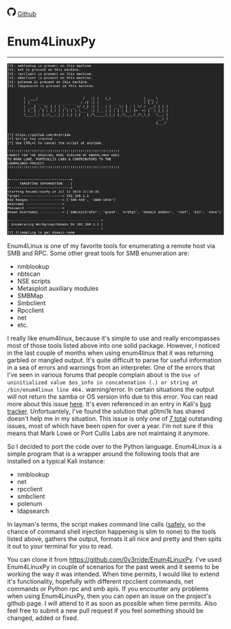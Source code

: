 ![Github](Post%20Images/github.png) [Github](https://github.com/0v3rride)

# Enum4LinuxPy
_____________________________________________________________________

![e4lpy](Post%20Images/e4lpy-imgs/e4lpy.PNG)

Enum4Linux is one of my favorite tools for enumerating a remote host via SMB and RPC. Some other great tools for SMB enumeration are:

* nmblookup
* nbtscan
* NSE scripts
* Metasploit auxiliary modules
* SMBMap
* Smbclient
* Rpcclient
* net
* etc.

I really like enum4linux, because it's simple to use and really encompasses most of those tools listed above into one solid package. However, I noticed in the last couple of months when using enum4linux that it was returning garbled or mangled output. It's quite difficult to parse for useful information in a sea of errors and warnings from an interpreter. One of the errors that I've seen in various forums that people complain about is the `Use of uninitialized value $os_info in concatenation (.) or string at /bin/enum4linux line 464.` warning/error. In certain situations the output will not return the samba or OS version info due to this error. You can read more about this issue [here](https://github.com/portcullislabs/enum4linux/issues/5). It's even referenced in an entry in Kali's [bug tracker](https://bugs.kali.org/view.php?id=4495). Unfortuantely, I've found the solution that g0tmi1k has shared doesn't help me in my situation. This issue is only one of [7 total](https://github.com/portcullislabs/enum4linux/issues) outstanding issues, most of which have been open for over a year. I'm not sure if this means that Mark Lowe or Port Cullis Labs are not maintaing it anymore.

So I decided to port the code over to the Python language. Enum4Linux is a simple program that is a wrapper around the following tools that are installed on a typical Kali instance:

* nmblookup
* net
* rpcclient
* smbclient
* polenum
* ldapsearch

In layman's terms, the script makes command line calls ([safely](https://security.openstack.org/guidelines/dg_use-subprocess-securely.html), so the chance of command shell injection happening is slim to none) to the tools listed above, gathers the output, formats it all nice and pretty and then spits it out to your terminal for you to read.

You can clone it from https://github.com/0v3rride/Enum4LinuxPy. I've used Enum4LinuxPy in couple of scenarios for the past week and it seems to be working the way it was intended. When time permits, I would like to extend it's functionality, hopefully with different rpcclient commands, net commands or Python rpc and smb apis. If you encounter any problems when using Enum4LinuxPy, then you can open an issue on the project's github page. I will attend to it as soon as possible when time permits. Also feel free to submit a new pull request if you feel something should be changed, added or fixed.
